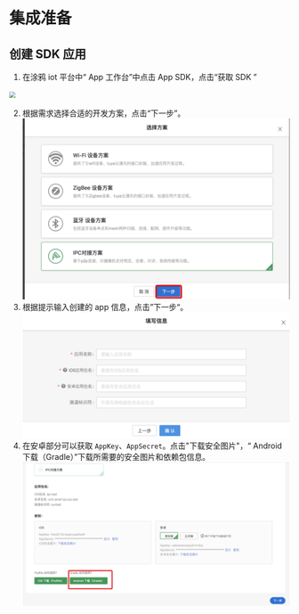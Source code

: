 #  集成准备



## 创建 SDK 应用


1. 在涂鸦 iot 平台中“ App 工作台”中点击 App SDK，点击“获取 SDK ”

<img src="https://tuyainc.github.io/tuyasmart_home_android_sdk_doc/zh-hans/resource/images/getsdk.png" style="zoom:67%;" />

2. 根据需求选择合适的开发方案，点击“下一步”。
![](./images/sdk_preparation_1.png)
3. 根据提示输入创建的 app 信息，点击”下一步“。
![](./images/sdk_preparation_3.png)
4. 在安卓部分可以获取 `AppKey`、`AppSecret`。点击"下载安全图片"，“ Android 下载（Gradle）”下载所需要的安全图片和依赖包信息。
![](./images/sdk_preparation_2.png)

	